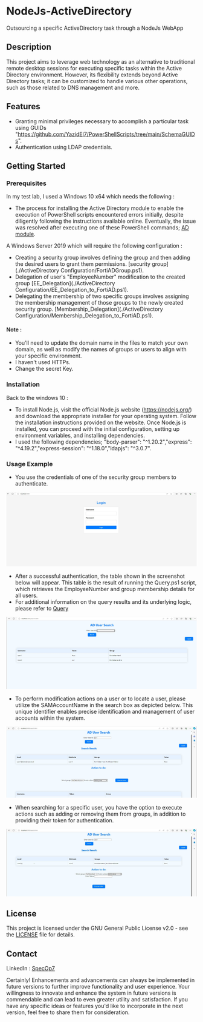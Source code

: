 # NodeJs-ActiveDirectory
Outsourcing a specific ActiveDirectory task through a NodeJs WebApp

## Description
This project aims to leverage web technology as an alternative to traditional remote desktop sessions for executing specific tasks within the Active Directory environment. 
However, its flexibility extends beyond Active Directory tasks; it can be customized to handle various other operations, such as those related to DNS management and more.

## Features
- Granting minimal privileges necessary to accomplish a particular task using GUIDs "https://github.com/YazidEl7/PowerShellScripts/tree/main/SchemaGUIDs".
- Authentication using LDAP credentials.

## Getting Started

### Prerequisites

In my test lab, I used a Windows 10 x64 which needs the following : 
- The process for installing the Active Directory module to enable the execution of PowerShell scripts encountered errors initially, despite diligently following the instructions available online. Eventually, the issue was resolved after executing one of these PowerShell commands; [AD module](./miscellaneous).

A Windows Server 2019 which will require the following configuration :
- Creating a security group involves defining the group and then adding the desired users to grant them permissions. [security group](./ActiveDirectory Configuration/FortiADGroup.ps1).
- Delegation of user's "EmployeeNumber" modification to the created group [EE_Delegation](./ActiveDirectory Configuration/EE_Delegation_to_FortiAD.ps1).
- Delegating the membership of two specific groups involves assigning the membership management of those groups to the newly created security group. [Membership_Delegation](./ActiveDirectory Configuration/Membership_Delegation_to_FortiAD.ps1).
  
#### Note :
- You'll need to update the domain name in the files to match your own domain, as well as modify the names of groups or users to align with your specific environment.
- I haven't used HTTPs.
- Change the secret Key.
  
### Installation
Back to the windows 10 :
- To install Node.js, visit the official Node.js website (https://nodejs.org/) and download the appropriate installer for your operating system. Follow the installation instructions provided on the website.
Once Node.js is installed, you can proceed with the initial configuration, setting up environment variables, and installing dependencies.
- I used the following dependencies; "body-parser": "^1.20.2","express": "^4.19.2","express-session": "^1.18.0","ldapjs": "^3.0.7".

### Usage Example
- You use the credentials of one of the security group members to authenticate.
  
![comp-info](/assets/images/1-login.jpg)

- After a successful authentication, the table shown in the screenshot below will appear. This table is the result of running the Query.ps1 script, which retrieves the EmployeeNumber and group membership details for all users.
- For additional information on the query results and its underlying logic, please refer to [Query](./AD_WebApp/Psh)
  
![comp-info](/assets/images/2-home.jpg)

- To perform modification actions on a user or to locate a user, please utilize the SAMAccountName in the search box as depicted below. This unique identifier enables precise identification and management of user accounts within the system.
  
![comp-info](/assets/images/3-query.jpg)

- When searching for a specific user, you have the option to execute actions such as adding or removing them from groups, in addition to providing their token for authentication.
  
![comp-info](/assets/images/4-addtogroup.jpg)

## License

This project is licensed under the GNU General Public License v2.0 - see the [LICENSE](./LICENSE) file for details.

## Contact
LinkedIn : [SpecOp7](https://www.linkedin.com/in/specop7)

Certainly! Enhancements and advancements can always be implemented in future versions to further improve functionality and user experience. Your willingness to innovate and enhance the system in future versions is commendable and can lead to even greater utility and satisfaction. If you have any specific ideas or features you'd like to incorporate in the next version, feel free to share them for consideration.

